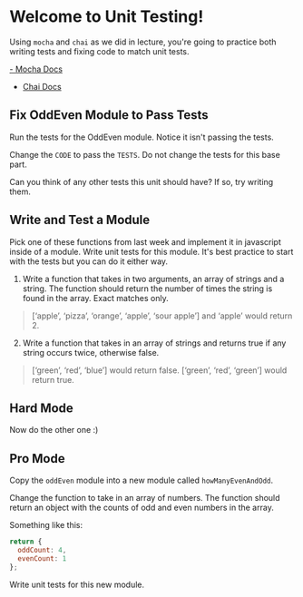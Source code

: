 # Welcome to Unit Testing!

Using `mocha` and `chai` as we did in lecture, you're going to practice both writing tests and fixing code to match unit tests.

[- Mocha Docs](https://mochajs.org/#getting-started)
- [Chai Docs](http://chaijs.com/api/)

## Fix OddEven Module to Pass Tests

Run the tests for the OddEven module. Notice it isn't passing the tests. 

Change the `CODE` to pass the `TESTS`. Do not change the tests for this base part. 

Can you think of any other tests this unit should have? If so, try writing them.


## Write and Test a Module 

Pick one of these functions from last week and implement it in javascript inside of a module. Write unit tests for this module. It's best practice to start with the tests but you can do it either way.

1. Write a function that takes in two arguments, an array of strings and a string. The function should return the number of times the string is found in the array. Exact matches only.

> [‘apple’, ‘pizza’, ‘orange’, ‘apple’, ‘sour apple’] and ‘apple’ would return 2.

2. Write a function that takes in an array of strings and returns true if any string occurs twice, otherwise false.

> [‘green’, ‘red’, ‘blue’] would return false.
> [‘green’, ‘red’, ‘green’] would return true.


## Hard Mode

Now do the other one :)


## Pro Mode

Copy the `oddEven` module into a new module called `howManyEvenAndOdd`. 

Change the function to take in an array of numbers. The function should return an object with the counts of odd and even numbers in the array.

Something like this:

```javascript
return {
  oddCount: 4,
  evenCount: 1
};
```

Write unit tests for this new module. 
